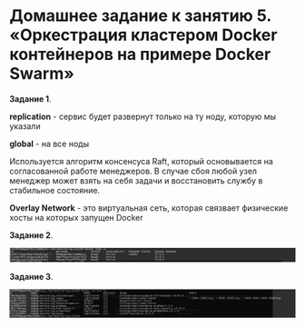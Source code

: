 # Домашнее задание к занятию 5. «Оркестрация кластером Docker контейнеров на примере Docker Swarm»
**Задание 1**.

   **replication** - сервис будет развернут только на ту ноду, которую мы указали

   **global** - на все ноды

Используется алгоритм консенсуса Raft, который основывается на согласованной работе менеджеров. В случае сбоя любой узел менеджер может взять на себя задачи и восстановить службу в стабильное состояние.

**Overlay Network** - это виртуальная сеть, которая связвает физические хосты на которых запущен Docker

**Задание 2**.	

![](https://github.com/lukoshkovve/NetologyDevOps/blob/main/virt5/foto/2.JPG)


**Задание 3**.	

![](https://github.com/lukoshkovve/NetologyDevOps/blob/main/virt5/foto/3.JPG)
